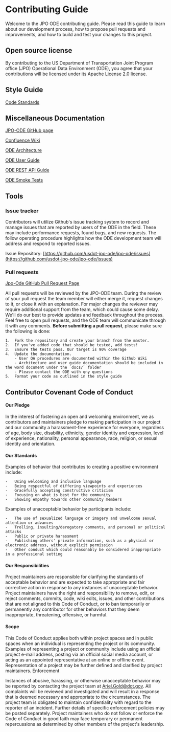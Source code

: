 # Contributing Guide

Welcome to the JPO ODE contributing guide. Please read this guide to learn about our development process, how to propose pull requests and improvements, and how to build and test your changes to this project. 


## Open source license

By contributing to the US Department of Transportation Joint Program office (JPO) Operational Data Environment (ODE), you agree that your contributions will be licensed under its Apache License 2.0 license.

## Style Guide

[Code Standards](https://usdotjpoode.atlassian.net/wiki/display/USDOTJPODE/Code+Standards)


## Miscellaneous Documentation

[JPO-ODE GitHub page](https://github.com/usdot-jpo-ode/jpo-ode)

[Confluence Wiki](https://usdotjpoode.atlassian.net/wiki/)

[ODE Architecture](https://github.com/usdot-jpo-ode/jpo-ode/blob/develop/docs/JPO%20ODE%20Architecture.docx)

[ODE User Guide](https://github.com/usdot-jpo-ode/jpo-ode/blob/develop/docs/JPO_ODE_UserGuide.docx)

[ODE REST API Guide](usdot-jpo-ode.github.io)

[ODE Smoke Tests](https://github.com/usdot-jpo-ode/jpo-ode/wiki/JPO-ODE-QA-Documents)

## Tools

### Issue tracker
Contributors will utilize Github's issue tracking system to record and manage issues that are reported by users of the ODE in the field. These may include performance requests, found bugs, and new requests. The follow operating procedure highlights how the ODE development team will address and respond to reported issues.

Issue Repository: [https://github.com/usdot-jpo-ode/jpo-ode/issues](https://github.com/usdot-jpo-ode/jpo-ode/issues)

### Pull requests

[Jpo-Ode GitHub Pull Request Page](https://github.com/usdot-jpo-ode/jpo-ode/pulls)

All pull requests will be reviewed by the JPO-ODE team. During the review of your pull request the team member will either merge it, request changes to it, or close it with an explanation. For major changes the reviewer may require additional support from the team, which could cause some delay. We'll do our best to provide updates and feedback throughout the process. Feel free to open pull requests, and the ODE team will communicate through it with any comments.
**Before submitting a pull request**, please make sure the following is done:
	
	1.	Fork the repository and create your branch from the master.
	2.	If you've added code that should be tested, add tests!
	3.	Ensure the tests pass. Our target is 90% coverage
	4.	Update the documentation.
		- User QA procedures are documented within the Github Wiki
		- Architecture and user guide documentation should be included in the word document under the `docs/` folder
		- Please contact the ODE with qny questions
	5.	Format your code as outlined in the style guide

## Contributor Covenant Code of Conduct
#### Our Pledge
In the interest of fostering an open and welcoming environment, we as contributors and maintainers pledge to making participation in our project and our community a harassment-free experience for everyone, regardless of age, body size, disability, ethnicity, gender identity and expression, level of experience, nationality, personal appearance, race, religion, or sexual identity and orientation.

#### Our Standards
Examples of behavior that contributes to creating a positive environment include:
	
	-	Using welcoming and inclusive language
	-	Being respectful of differing viewpoints and experiences
	-	Gracefully accepting constructive criticism
	-	Focusing on what is best for the community
	-	Showing empathy towards other community members

Examples of unacceptable behavior by participants include:

	-	The use of sexualized language or imagery and unwelcome sexual attention or advances
	-	Trolling, insulting/derogatory comments, and personal or political attacks
	-	Public or private harassment
	-	Publishing others' private information, such as a physical or electronic address, without explicit permission
	-	Other conduct which could reasonably be considered inappropriate in a professional setting

#### Our Responsibilities
Project maintainers are responsible for clarifying the standards of acceptable behavior and are expected to take appropriate and fair corrective action in response to any instances of unacceptable behavior.
Project maintainers have the right and responsibility to remove, edit, or reject comments, commits, code, wiki edits, issues, and other contributions that are not aligned to this Code of Conduct, or to ban temporarily or permanently any contributor for other behaviors that they deem inappropriate, threatening, offensive, or harmful.

#### Scope
This Code of Conduct applies both within project spaces and in public spaces when an individual is representing the project or its community. Examples of representing a project or community include using an official project e-mail address, posting via an official social media account, or acting as an appointed representative at an online or offline event. Representation of a project may be further defined and clarified by project maintainers.
Enforcement

Instances of abusive, harassing, or otherwise unacceptable behavior may be reported by contacting the project team at Ariel.Gold@dot.gov. All complaints will be reviewed and investigated and will result in a response that is deemed necessary and appropriate to the circumstances. The project team is obligated to maintain confidentiality with regard to the reporter of an incident. Further details of specific enforcement policies may be posted separately.
Project maintainers who do not follow or enforce the Code of Conduct in good faith may face temporary or permanent repercussions as determined by other members of the project's leadership.




